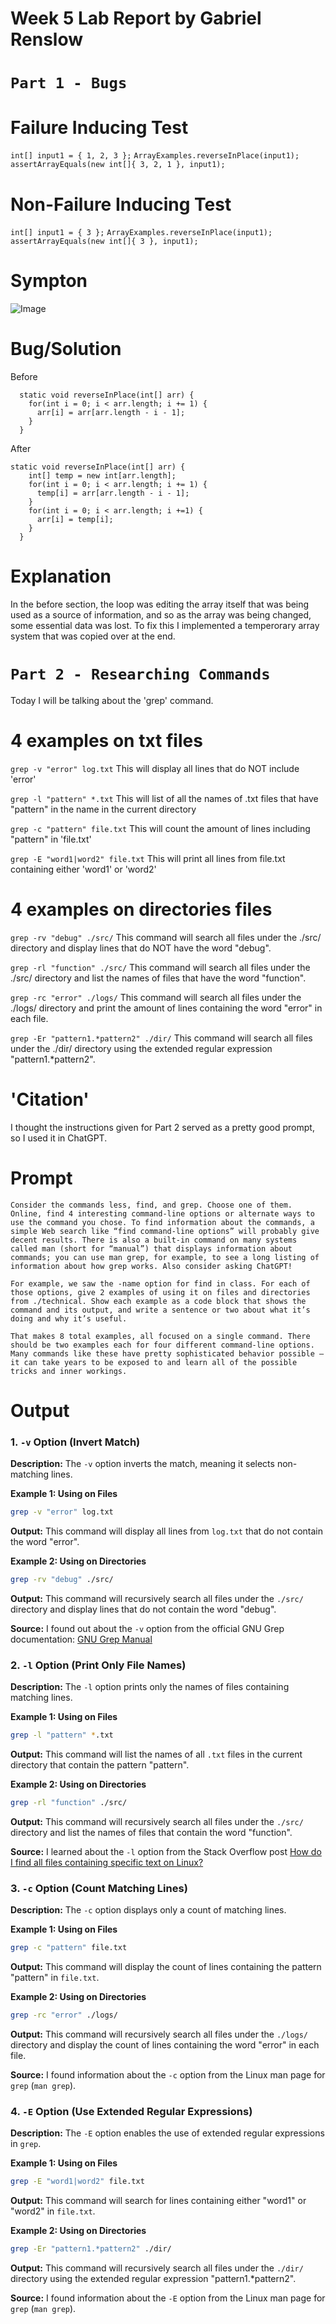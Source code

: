# Week 5 Lab Report by Gabriel Renslow

# `Part 1 - Bugs`

# Failure Inducing Test
```int[] input1 = { 1, 2, 3 };```
```ArrayExamples.reverseInPlace(input1);```
```assertArrayEquals(new int[]{ 3, 2, 1 }, input1);```

# Non-Failure Inducing Test
```int[] input1 = { 3 };```
```ArrayExamples.reverseInPlace(input1);```
```assertArrayEquals(new int[]{ 3 }, input1);```

# Sympton

![Image](Week5_Part1.png)

# Bug/Solution

Before
```
  static void reverseInPlace(int[] arr) {
    for(int i = 0; i < arr.length; i += 1) {
      arr[i] = arr[arr.length - i - 1];
    }
  }
```

After
```
static void reverseInPlace(int[] arr) {
    int[] temp = new int[arr.length];
    for(int i = 0; i < arr.length; i += 1) {
      temp[i] = arr[arr.length - i - 1];
    }
    for(int i = 0; i < arr.length; i +=1) {
      arr[i] = temp[i];
    }
  }
```

# Explanation

In the before section, the loop was editing the array itself that was being used as a source of information, and so as the array was being changed, some essential data was lost. To fix this I implemented a temperorary array system that was copied over at the end.

# `Part 2 - Researching Commands`

Today I will be talking about the 'grep' command.

# 4 examples on txt files

```grep -v "error" log.txt```
This will display all lines that do NOT include 'error'

```grep -l "pattern" *.txt```
This will list of all the names of .txt files that have "pattern" in the name in the current directory

```grep -c "pattern" file.txt```
This will count the amount of lines including "pattern" in 'file.txt'

```grep -E "word1|word2" file.txt```
This will print all lines from file.txt containing either 'word1' or 'word2'

# 4 examples on directories files

```grep -rv "debug" ./src/```
This command will search all files under the ./src/ directory and display lines that do NOT have the word "debug".

```grep -rl "function" ./src/```
This command will search all files under the ./src/ directory and list the names of files that have the word "function".

```grep -rc "error" ./logs/```
This command will search all files under the ./logs/ directory and print the amount of lines containing the word "error" in each file.

```grep -Er "pattern1.*pattern2" ./dir/```
This command will search all files under the ./dir/ directory using the extended regular expression "pattern1.*pattern2".

# 'Citation'

I thought the instructions given for Part 2 served as a pretty good prompt, so I used it in ChatGPT.

# Prompt
```
Consider the commands less, find, and grep. Choose one of them. Online, find 4 interesting command-line options or alternate ways to use the command you chose. To find information about the commands, a simple Web search like “find command-line options” will probably give decent results. There is also a built-in command on many systems called man (short for “manual”) that displays information about commands; you can use man grep, for example, to see a long listing of information about how grep works. Also consider asking ChatGPT!

For example, we saw the -name option for find in class. For each of those options, give 2 examples of using it on files and directories from ./technical. Show each example as a code block that shows the command and its output, and write a sentence or two about what it’s doing and why it’s useful.

That makes 8 total examples, all focused on a single command. There should be two examples each for four different command-line options. Many commands like these have pretty sophisticated behavior possible – it can take years to be exposed to and learn all of the possible tricks and inner workings.
```

# Output

### 1. `-v` Option (Invert Match)
**Description:** The `-v` option inverts the match, meaning it selects non-matching lines.

**Example 1: Using on Files**
```bash
grep -v "error" log.txt
```
**Output:** This command will display all lines from `log.txt` that do not contain the word "error".

**Example 2: Using on Directories**
```bash
grep -rv "debug" ./src/
```
**Output:** This command will recursively search all files under the `./src/` directory and display lines that do not contain the word "debug".

**Source:** I found out about the `-v` option from the official GNU Grep documentation: [GNU Grep Manual](https://www.gnu.org/software/grep/manual/grep.html)

### 2. `-l` Option (Print Only File Names)
**Description:** The `-l` option prints only the names of files containing matching lines.

**Example 1: Using on Files**
```bash
grep -l "pattern" *.txt
```
**Output:** This command will list the names of all `.txt` files in the current directory that contain the pattern "pattern".

**Example 2: Using on Directories**
```bash
grep -rl "function" ./src/
```
**Output:** This command will recursively search all files under the `./src/` directory and list the names of files that contain the word "function".

**Source:** I learned about the `-l` option from the Stack Overflow post [How do I find all files containing specific text on Linux?](https://stackoverflow.com/questions/16956810/how-do-i-find-all-files-containing-specific-text-on-linux)

### 3. `-c` Option (Count Matching Lines)
**Description:** The `-c` option displays only a count of matching lines.

**Example 1: Using on Files**
```bash
grep -c "pattern" file.txt
```
**Output:** This command will display the count of lines containing the pattern "pattern" in `file.txt`.

**Example 2: Using on Directories**
```bash
grep -rc "error" ./logs/
```
**Output:** This command will recursively search all files under the `./logs/` directory and display the count of lines containing the word "error" in each file.

**Source:** I found information about the `-c` option from the Linux man page for `grep` (`man grep`).

### 4. `-E` Option (Use Extended Regular Expressions)
**Description:** The `-E` option enables the use of extended regular expressions in `grep`.

**Example 1: Using on Files**
```bash
grep -E "word1|word2" file.txt
```
**Output:** This command will search for lines containing either "word1" or "word2" in `file.txt`.

**Example 2: Using on Directories**
```bash
grep -Er "pattern1.*pattern2" ./dir/
```
**Output:** This command will recursively search all files under the `./dir/` directory using the extended regular expression "pattern1.*pattern2".

**Source:** I found information about the `-E` option from the Linux man page for `grep` (`man grep`).

